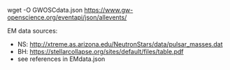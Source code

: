 wget -O GWOSCdata.json https://www.gw-openscience.org/eventapi/json/allevents/

EM data sources: 
- NS: http://xtreme.as.arizona.edu/NeutronStars/data/pulsar_masses.dat
- BH: https://stellarcollapse.org/sites/default/files/table.pdf
- see references in EMdata.json
